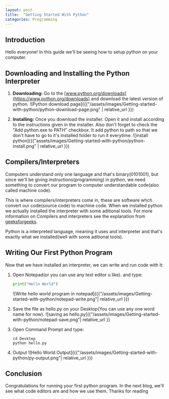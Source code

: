 ```yaml
---
layout: post
title:  "Getting Started With Python"
categories: Programming
---
```


## Introduction

Hello everyone! In this guide we'll be seeing how to setup python on your computer.

## Downloading and Installing the Python Interpreter

1. **Downloading:** Go to the [www.python.org/downloads](https://www.python.org/downloads) and download the latest version of python.
![Python download page]({{"/assets/images/Getting-started-with-python/python-download-page.png" | relative_url }})

1. **Installing:** Once you download the installer. Open it and install according to the instructions given in the installer. Also don't forget to check the "Add python.exe to PATH" checkbox. It add python to path so that we don't have to go to it's installed folder to run it everytime.
![install python]({{"assets/images/Getting-started-with-python/python-install.png" | relative_url }})

## Compilers/Interpreters

Computers understand only one language and that's binary(0101001), but since we'll be giving instructions(programming) in python, we need something to convert our program to computer understandable code(also called machine code).

This is where compilers/interpreters come in, these are software whch convert our code(source code) to machine code. When we installed python we actually installed the interpreter with some aditional tools. For more information on Compilers and interpreters see the explanation from [geeksforgeeks](https://www.geeksforgeeks.org/compiler-vs-interpreter-2/).

Python is a interpreted language, meaning it uses and interpreter and that's exactly what we installed(well with some aditional tools).

## Writing Our First Python Program

Now that we have installed an interpreter, we can write and run code with it:

1. Open Notepad(or you can use any text editor u like). and type:

   ```python
   print("Hello World")
   ```

   ![Write hello world program in notepad]({{"/assets/images/Getting-started-with-python/notepad-write.png"| relative_url }})

2. Save the file as hello.py on your Desktop(You can use any one word name for now).
    ![saving as hello.py]({"/assets/images/Getting-started-with-python/notepad-save.png"| relative_url })

3. Open Command Prompt and type:

   ```shell
   cd Desktop
   python hello.py
   ```

4. Output
   ![Hello World Output]({{"/assets/images/Getting-started-with-python/py-output.png"| relative_url }})

## Conclusion

Congratulations for running your first python program. In the next blog, we'll see what code editors are and how we use them. Thanks for reading

